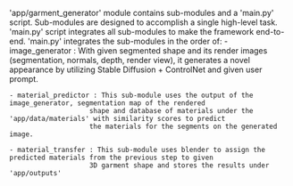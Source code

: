'app/garment_generator' module contains sub-modules and a 'main.py' script.
Sub-modules are designed to accomplish a single high-level task. 
'main.py' script integrates all sub-modules to make the framework end-to-end.
'main.py' integrates the sub-modules in the order of:
    - image_generator : With given segmented shape and its render images (segmentation, normals, depth, render view), 
                        it generates a novel appearance by utilizing Stable Diffusion + ControlNet and given user prompt.

    - material_predictor : This sub-module uses the output of the image_generator, segmentation map of the rendered 
                        shape and database of materials under the 'app/data/materials' with similarity scores to predict 
                        the materials for the segments on the generated image.
                        
    - material_transfer : This sub-module uses blender to assign the predicted materials from the previous step to given 
                        3D garment shape and stores the results under 'app/outputs'
